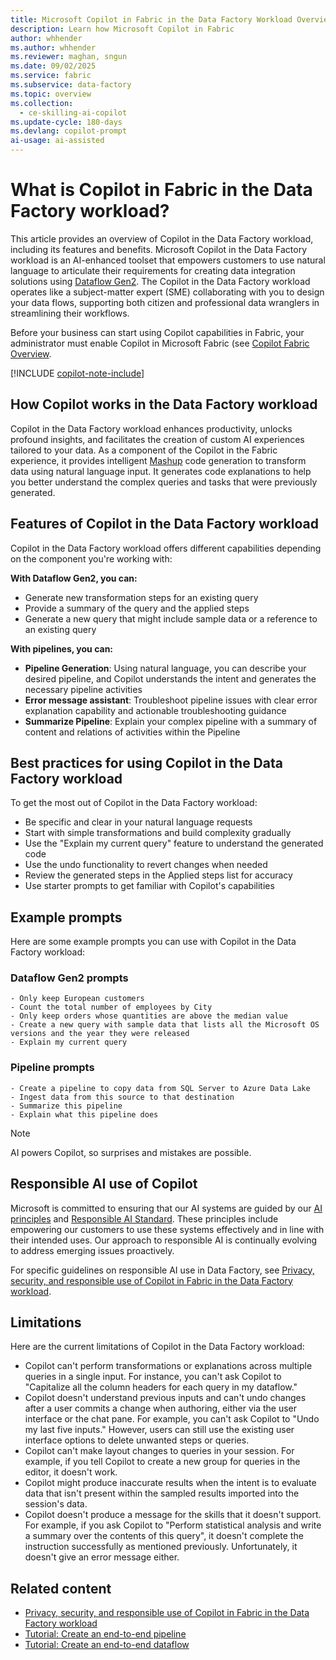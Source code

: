 ```yaml
---
title: Microsoft Copilot in Fabric in the Data Factory Workload Overview
description: Learn how Microsoft Copilot in Fabric
author: whhender
ms.author: whhender
ms.reviewer: maghan, sngun
ms.date: 09/02/2025
ms.service: fabric
ms.subservice: data-factory
ms.topic: overview
ms.collection:
  - ce-skilling-ai-copilot
ms.update-cycle: 180-days
ms.devlang: copilot-prompt
ai-usage: ai-assisted
---
```


# What is Copilot in Fabric in the Data Factory workload?

This article provides an overview of Copilot in the Data Factory workload, including its features and benefits. Microsoft Copilot in the Data Factory workload is an AI-enhanced toolset that empowers customers to use natural language to articulate their requirements for creating data integration solutions using [Dataflow Gen2](../data-factory/dataflows-gen2-overview.md). The Copilot in the Data Factory workload operates like a subject-matter expert (SME) collaborating with you to design your data flows, supporting both citizen and professional data wranglers in streamlining their workflows.

Before your business can start using Copilot capabilities in Fabric, your administrator must enable Copilot in Microsoft Fabric (see [Copilot Fabric Overview](../fundamentals/copilot-fabric-overview.md#enable-copilot).

[!INCLUDE [copilot-note-include](../includes/copilot-note-include.md)]

## How Copilot works in the Data Factory workload

Copilot in the Data Factory workload enhances productivity, unlocks profound insights, and facilitates the creation of custom AI experiences tailored to your data. As a component of the Copilot in the Fabric experience, it provides intelligent [Mashup](/powerquery-m/m-spec-introduction) code generation to transform data using natural language input. It generates code explanations to help you better understand the complex queries and tasks that were previously generated.

## Features of Copilot in the Data Factory workload

Copilot in the Data Factory workload offers different capabilities depending on the component you're working with:

**With Dataflow Gen2, you can:**

- Generate new transformation steps for an existing query
- Provide a summary of the query and the applied steps
- Generate a new query that might include sample data or a reference to an existing query

**With pipelines, you can:**

- **Pipeline Generation**: Using natural language, you can describe your desired pipeline, and Copilot understands the intent and generates the necessary pipeline activities
- **Error message assistant**: Troubleshoot pipeline issues with clear error explanation capability and actionable troubleshooting guidance
- **Summarize Pipeline**: Explain your complex pipeline with a summary of content and relations of activities within the Pipeline

## Best practices for using Copilot in the Data Factory workload

To get the most out of Copilot in the Data Factory workload:

- Be specific and clear in your natural language requests
- Start with simple transformations and build complexity gradually
- Use the "Explain my current query" feature to understand the generated code
- Use the undo functionality to revert changes when needed
- Review the generated steps in the Applied steps list for accuracy
- Use starter prompts to get familiar with Copilot's capabilities

## Example prompts

Here are some example prompts you can use with Copilot in the Data Factory workload:

### Dataflow Gen2 prompts

```copilot-prompt
- Only keep European customers
- Count the total number of employees by City
- Only keep orders whose quantities are above the median value
- Create a new query with sample data that lists all the Microsoft OS versions and the year they were released
- Explain my current query
```

### Pipeline prompts

```copilot-prompt
- Create a pipeline to copy data from SQL Server to Azure Data Lake
- Ingest data from this source to that destination
- Summarize this pipeline
- Explain what this pipeline does
```

> [!NOTE]  
> AI powers Copilot, so surprises and mistakes are possible.

## Responsible AI use of Copilot

Microsoft is committed to ensuring that our AI systems are guided by our [AI principles](https://www.microsoft.com/ai/principles-and-approach/) and [Responsible AI Standard](https://www.microsoft.com/ai/responsible-ai). These principles include empowering our customers to use these systems effectively and in line with their intended uses. Our approach to responsible AI is continually evolving to address emerging issues proactively.

For specific guidelines on responsible AI use in Data Factory, see [Privacy, security, and responsible use of Copilot in Fabric in the Data Factory workload](../fundamentals/copilot-data-factory-privacy-security.md).

## Limitations

Here are the current limitations of Copilot in the Data Factory workload:

- Copilot can't perform transformations or explanations across multiple queries in a single input. For instance, you can't ask Copilot to "Capitalize all the column headers for each query in my dataflow."
- Copilot doesn't understand previous inputs and can't undo changes after a user commits a change when authoring, either via the user interface or the chat pane. For example, you can't ask Copilot to "Undo my last five inputs." However, users can still use the existing user interface options to delete unwanted steps or queries.
- Copilot can't make layout changes to queries in your session. For example, if you tell Copilot to create a new group for queries in the editor, it doesn't work.
- Copilot might produce inaccurate results when the intent is to evaluate data that isn't present within the sampled results imported into the session's data.
- Copilot doesn't produce a message for the skills that it doesn't support. For example, if you ask Copilot to "Perform statistical analysis and write a summary over the contents of this query", it doesn't complete the instruction successfully as mentioned previously. Unfortunately, it doesn't give an error message either.

## Related content

- [Privacy, security, and responsible use of Copilot in Fabric in the Data Factory workload](../fundamentals/copilot-data-factory-privacy-security.md)
- [Tutorial: Create an end-to-end pipeline](../data-factory/tutorial-end-to-end-pipeline.md)
- [Tutorial: Create an end-to-end dataflow](../data-factory/tutorial-end-to-end-dataflow.md)
